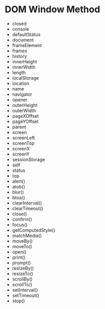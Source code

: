 # DOM Window Method

- closed
- console
- defaultStatus
- document
- frameElement
- frames
- history
- innerHeight
- innerWidth
- length
- localStorage
- location
- name
- navigator
- opener
- outerHeight
- outerWidth
- pageXOffset
- pageYOffset
- parent
- screen
- screenLeft
- screenTop
- screenX
- screenY
- sessionStorage
- self
- status
- top
- alert()
- atob()
- blur()
- btoa()
- clearInterval()
- clearTimeout()
- close()
- confirm()
- focus()
- getComputedStyle()
- matchMedia()
- moveBy()
- moveTo()
- open()
- print()
- prompt()
- resizeBy()
- resizeTo()
- scrollBy()
- scrollTo()
- setInterval()
- setTimeout()
- stop()

